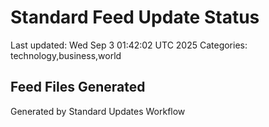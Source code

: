 # Standard Feed Update Status
Last updated: Wed Sep  3 01:42:02 UTC 2025
Categories: technology,business,world

## Feed Files Generated

Generated by Standard Updates Workflow
